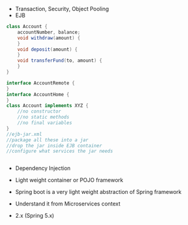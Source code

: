 * Transaction, Security, Object Pooling
* EJB

```java
class Account {
	accountNumber, balance;
	void withdraw(amount) {
	}
	void deposit(amount) {
	}
	void transferFund(to, amount) {
	}
}

interface AccountRemote {
}
interface AccountHome {
}
class Account implements XYZ {
	//no constructor
	//no static methods
	//no final variables
}
//ejb-jar.xml
//package all these into a jar
//drop the jar inside EJB container
//configure what services the jar needs



```
* Dependency Injection
* Light weight container or POJO framework

* Spring boot is a very light weight abstraction of Spring framework
* Understand it from Microservices context
* 2.x (Spring 5.x)
















